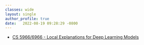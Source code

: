 ```yaml
---
classes: wide
layout: single
author_profile: true
date:   2022-08-19 09:28:29 -0800
---
```


* [CS 5966/6966 - Local Explanations for Deep Learning Models](https://utah-explainability-fall22.github.io/)